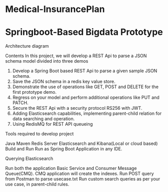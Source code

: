 # Medical-InsurancePlan

# Springboot-Based Bigdata Prototype

Architecture diagram

Contents
In this project, we will develop a REST Api to parse a JSON schema model divided into three demos


1. Develop a Spring Boot based REST Api to parse a given sample JSON schema.
2. Save the JSON schema in a redis key value store.
3. Demonstrate the use of operations like GET, POST and DELETE for the first prototype demo.
4. Regress on your model and perform additional operations like PUT and PATCH.
5. Secure the REST Api with a security protocol RS256 with JWT.
6. Adding Elasticsearch capabilities, implementing parent-child relation for data searching and operation.
7. Using RedisMQ for REST API queueing


Tools required to develop project 

Java
Maven
Redis Server
Elasticsearch and Kibana(Local or cloud based)
Build and Run
Run as Spring Boot Application in any IDE.

Querying Elasticsearch

Run both the application Basic Service and Consumer Message Queue(CMQ). CMQ application will create the indexes.
Run POST query from Postman to parse usecase.txt
Run custom search queries as per your use case, in parent-child rules.

